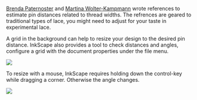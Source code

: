 

[Brenda Paternoster] and [Martina Wolter-Kampmann] wrote references to estimate pin distances related to thread widths. The refrences are geared to traditional types of lace, you might need to adjust for your taste in experimental lace.

[Brenda Paternoster]: http://paternoster.orpheusweb.co.uk/lace/threadsize/threadsize.html
[Martina Wolter-Kampmann]: http://www.wolter-kampmann.de/verlag_en.html

A grid in the background can help to resize your design to the desired pin distance. InkScape also provides a tool to check distances and angles, configure a grid with the document properties under the file menu.

![](https://raw.githubusercontent.com/wiki/d-bl/GroundForge/images/measure.png)


To resize with a mouse, InkScape requires holding down the control-key while dragging a corner. Otherwise the angle changes.

![](https://raw.githubusercontent.com/wiki/d-bl/GroundForge/images/scale.png)